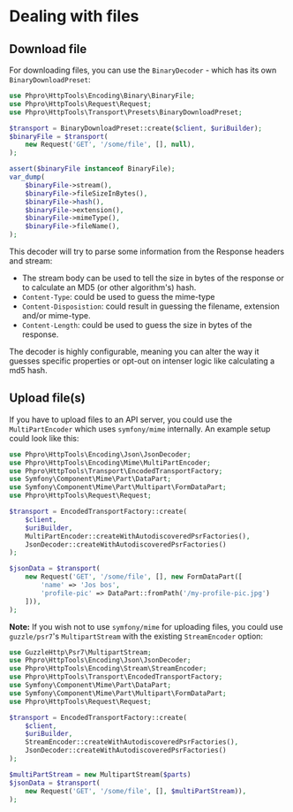 # Dealing with files

## Download file

For downloading files, you can use the `BinaryDecoder` - which has its own `BinaryDownloadPreset`:

```php
use Phpro\HttpTools\Encoding\Binary\BinaryFile;
use Phpro\HttpTools\Request\Request;
use Phpro\HttpTools\Transport\Presets\BinaryDownloadPreset;

$transport = BinaryDownloadPreset::create($client, $uriBuilder);
$binaryFile = $transport(
    new Request('GET', '/some/file', [], null),
);

assert($binaryFile instanceof BinaryFile);
var_dump(
    $binaryFile->stream(),
    $binaryFile->fileSizeInBytes(),
    $binaryFile->hash(),
    $binaryFile->extension(),
    $binaryFile->mimeType(),
    $binaryFile->fileName(),
);
```

This decoder will try to parse some information from the Response headers and stream:

* The stream body can be used to tell the size in bytes of the response or to calculate an MD5 (or other algorithm's) hash.
* `Content-Type`: could be used to guess the mime-type
* `Content-Disposistion`: could result in guessing the filename, extension and/or mime-type.
* `Content-Length`: could be used to guess the size in bytes of the response.

The decoder is highly configurable, meaning you can alter the way it guesses specific properties or opt-out on intenser logic like calculating a md5 hash.


## Upload file(s)

If you have to upload files to an API server, you could use the `MultiPartEncoder` which uses `symfony/mime` internally.
An example setup could look like this:

```php
use Phpro\HttpTools\Encoding\Json\JsonDecoder;
use Phpro\HttpTools\Encoding\Mime\MultiPartEncoder;
use Phpro\HttpTools\Transport\EncodedTransportFactory;
use Symfony\Component\Mime\Part\DataPart;
use Symfony\Component\Mime\Part\Multipart\FormDataPart;
use Phpro\HttpTools\Request\Request;

$transport = EncodedTransportFactory::create(
    $client,
    $uriBuilder,
    MultiPartEncoder::createWithAutodiscoveredPsrFactories(),
    JsonDecoder::createWithAutodiscoveredPsrFactories()
);

$jsonData = $transport(
    new Request('GET', '/some/file', [], new FormDataPart([
        'name' => 'Jos bos',
        'profile-pic' => DataPart::fromPath('/my-profile-pic.jpg')
    ])),
);
```

**Note:** If you wish not to use `symfony/mime` for uploading files, you could use `guzzle/psr7`'s `MultipartStream` with the existing `StreamEncoder` option:

```php
use GuzzleHttp\Psr7\MultipartStream;
use Phpro\HttpTools\Encoding\Json\JsonDecoder;
use Phpro\HttpTools\Encoding\Stream\StreamEncoder;
use Phpro\HttpTools\Transport\EncodedTransportFactory;
use Symfony\Component\Mime\Part\DataPart;
use Symfony\Component\Mime\Part\Multipart\FormDataPart;
use Phpro\HttpTools\Request\Request;

$transport = EncodedTransportFactory::create(
    $client,
    $uriBuilder,
    StreamEncoder::createWithAutodiscoveredPsrFactories(),
    JsonDecoder::createWithAutodiscoveredPsrFactories()
);

$multiPartStream = new MultipartStream($parts)
$jsonData = $transport(
    new Request('GET', '/some/file', [], $multiPartStream)),
);
```
